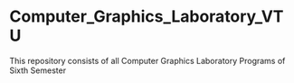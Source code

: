 # Computer_Graphics_Laboratory_VTU
This repository consists of all Computer Graphics Laboratory Programs of Sixth Semester
